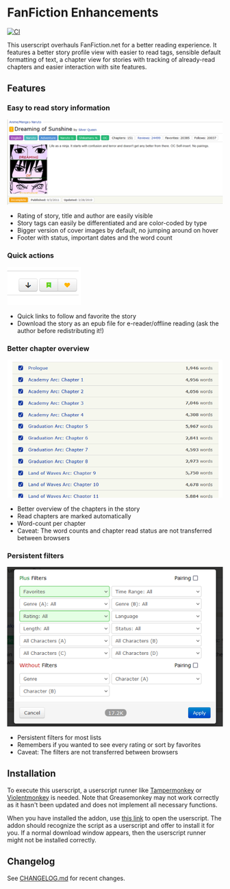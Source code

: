 # FanFiction Enhancements

[![CI](https://github.com/amur-tiger/fanfiction-enhancements/actions/workflows/ci.yml/badge.svg)](https://github.com/amur-tiger/fanfiction-enhancements/actions/workflows/ci.yml)

This userscript overhauls FanFiction.net for a better reading experience. It features a better story profile view with easier to read tags, sensible default formatting of text, a chapter view for stories with tracking of already-read chapters and easier interaction with site features.

## Features

### Easy to read story information

![StoryCard](docs/storycard.png)

* Rating of story, title and author are easily visible
* Story tags can easily be differentiated and are color-coded by type
* Bigger version of cover images by default, no jumping around on hover
* Footer with status, important dates and the word count

### Quick actions

![Actions](docs/actions.png)

* Quick links to follow and favorite the story
* Download the story as an epub file for e-reader/offline reading (ask the author before redistributing it!)

### Better chapter overview

![ChapterList](docs/chapter-list.png)

* Better overview of the chapters in the story
* Read chapters are marked automatically
* Word-count per chapter
* Caveat: The word counts and chapter read status are not transferred between browsers

### Persistent filters

![Filters](docs/filters.png)

* Persistent filters for most lists
* Remembers if you wanted to see every rating or sort by favorites
* Caveat: The filters are not transferred between browsers

## Installation

To execute this userscript, a userscript runner like [Tampermonkey](https://www.tampermonkey.net/) or [Violentmonkey](https://violentmonkey.github.io/) is needed. Note that Greasemonkey may not work correctly as it hasn't been updated and does not implement all necessary functions.

When you have installed the addon, use [this link](https://amur-tiger.github.io/fanfiction-enhancements/latest/fanfiction-enhancements.user.js) to open the userscript. The addon should recognize the script as a userscript and offer to install it for you. If a normal download window appears, then the userscript runner might not be installed correctly.

## Changelog

See [CHANGELOG.md](CHANGELOG.md) for recent changes.
